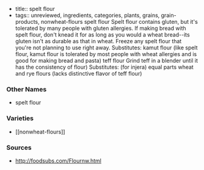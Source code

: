 - title:: spelt flour
- tags:: unreviewed, ingredients, categories, plants, grains, grain-products, nonwheat-flours
spelt flour Spelt flour contains gluten, but it's tolerated by many people with gluten allergies. If making bread with spelt flour, don't knead it for as long as you would a wheat bread--its gluten isn't as durable as that in wheat. Freeze any spelt flour that you're not planning to use right away. Substitutes: kamut flour (like spelt flour, kamut flour is tolerated by most people with wheat allergies and is good for making bread and pasta) teff flour Grind teff in a blender until it has the consistency of flour) Substitutes: (for injera) equal parts wheat and rye flours (lacks distinctive flavor of teff flour)

### Other Names

* spelt flour

### Varieties

* [[nonwheat-flours]]

### Sources
* http://foodsubs.com/Flournw.html
